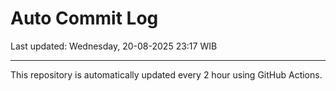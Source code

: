 # Auto Commit Log

Last updated: Wednesday, 20-08-2025 23:17 WIB

---

This repository is automatically updated every 2 hour using GitHub Actions.

